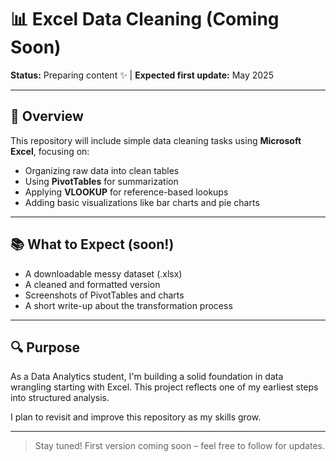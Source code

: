 # 📊 Excel Data Cleaning (Coming Soon)

**Status:** Preparing content ✨ | **Expected first update:** May 2025

---

## 🔄 Overview
This repository will include simple data cleaning tasks using **Microsoft Excel**, focusing on:
- Organizing raw data into clean tables
- Using **PivotTables** for summarization
- Applying **VLOOKUP** for reference-based lookups
- Adding basic visualizations like bar charts and pie charts

---

## 📚 What to Expect (soon!)
- A downloadable messy dataset (.xlsx)
- A cleaned and formatted version
- Screenshots of PivotTables and charts
- A short write-up about the transformation process

---

## 🔍 Purpose
As a Data Analytics student, I'm building a solid foundation in data wrangling starting with Excel. This project reflects one of my earliest steps into structured analysis.

I plan to revisit and improve this repository as my skills grow.

---

> Stay tuned! First version coming soon – feel free to follow for updates.

